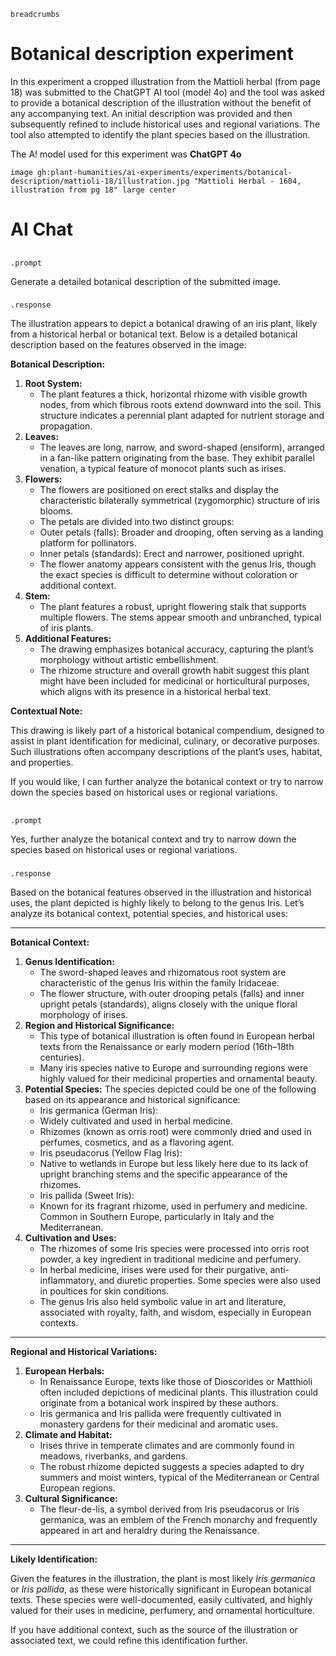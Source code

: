 `breadcrumbs`

# Botanical description experiment

In this experiment a cropped illustration from the Mattioli herbal (from page 18) was submitted to the ChatGPT AI tool (model 4o) and the tool was asked to provide a botanical description of the illustration without the benefit of any accompanying text.  An initial description was provided and then subsequently refined to include historical uses and regional variations.  The tool also attempted to identify the plant species based on the illustration.

The A! model used for this experiment was **ChatGPT 4o**

`image gh:plant-humanities/ai-experiments/experiments/botanical-description/mattioli-18/illustration.jpg "Mattioli Herbal - 1604, illustration from pg 18" large center`

# AI Chat

##

###
`.prompt`

Generate a detailed botanical description of the submitted image.

###
`.response`

The illustration appears to depict a botanical drawing of an iris plant, likely from a historical herbal or botanical text. Below is a detailed botanical description based on the features observed in the image:

**Botanical Description:**

1.	**Root System:**
    - The plant features a thick, horizontal rhizome with visible growth nodes, from which fibrous roots extend downward into the soil. This structure indicates a perennial plant adapted for nutrient storage and propagation.
2.	**Leaves:**
    - The leaves are long, narrow, and sword-shaped (ensiform), arranged in a fan-like pattern originating from the base. They exhibit parallel venation, a typical feature of monocot plants such as irises.
3.	**Flowers:**
    - The flowers are positioned on erect stalks and display the characteristic bilaterally symmetrical (zygomorphic) structure of iris blooms.
    - The petals are divided into two distinct groups:
    - Outer petals (falls): Broader and drooping, often serving as a landing platform for pollinators.
    - Inner petals (standards): Erect and narrower, positioned upright.
    - The flower anatomy appears consistent with the genus Iris, though the exact species is difficult to determine without coloration or additional context.
4.	**Stem:**
    - The plant features a robust, upright flowering stalk that supports multiple flowers. The stems appear smooth and unbranched, typical of iris plants.
5.	**Additional Features:**
    - The drawing emphasizes botanical accuracy, capturing the plant’s morphology without artistic embellishment.
    - The rhizome structure and overall growth habit suggest this plant might have been included for medicinal or horticultural purposes, which aligns with its presence in a historical herbal text.

**Contextual Note:**

This drawing is likely part of a historical botanical compendium, designed to assist in plant identification for medicinal, culinary, or decorative purposes. Such illustrations often accompany descriptions of the plant’s uses, habitat, and properties.

If you would like, I can further analyze the botanical context or try to narrow down the species based on historical uses or regional variations.

##

###
`.prompt`

Yes, further analyze the botanical context and try to narrow down the species based on historical uses or regional variations.

###
`.response`

Based on the botanical features observed in the illustration and historical uses, the plant depicted is highly likely to belong to the genus Iris. Let’s analyze its botanical context, potential species, and historical uses:

---

**Botanical Context:**

1.	**Genus Identification:**
    - The sword-shaped leaves and rhizomatous root system are characteristic of the genus Iris within the family Iridaceae.
    - The flower structure, with outer drooping petals (falls) and inner upright petals (standards), aligns closely with the unique floral morphology of irises.
2.	**Region and Historical Significance:**
    - This type of botanical illustration is often found in European herbal texts from the Renaissance or early modern period (16th–18th centuries).
    - Many iris species native to Europe and surrounding regions were highly valued for their medicinal properties and ornamental beauty.
3.	**Potential Species:**
    The species depicted could be one of the following based on its appearance and historical significance:
    - Iris germanica (German Iris):
    - Widely cultivated and used in herbal medicine.
    - Rhizomes (known as orris root) were commonly dried and used in perfumes, cosmetics, and as a flavoring agent.
    - Iris pseudacorus (Yellow Flag Iris):
    - Native to wetlands in Europe but less likely here due to its lack of upright branching stems and the specific appearance of the rhizomes.
    - Iris pallida (Sweet Iris):
    - Known for its fragrant rhizome, used in perfumery and medicine. Common in Southern Europe, particularly in Italy and the Mediterranean.
4.	**Cultivation and Uses:**
    - The rhizomes of some Iris species were processed into orris root powder, a key ingredient in traditional medicine and perfumery.
    - In herbal medicine, irises were used for their purgative, anti-inflammatory, and diuretic properties. Some species were also used in poultices for skin conditions.
    - The genus Iris also held symbolic value in art and literature, associated with royalty, faith, and wisdom, especially in European contexts.

---

**Regional and Historical Variations:**

1.	**European Herbals:**
    - In Renaissance Europe, texts like those of Dioscorides or Matthioli often included depictions of medicinal plants. This illustration could originate from a botanical work inspired by these authors.
    - Iris germanica and Iris pallida were frequently cultivated in monastery gardens for their medicinal and aromatic uses.
2.	**Climate and Habitat:**
    - Irises thrive in temperate climates and are commonly found in meadows, riverbanks, and gardens.
    - The robust rhizome depicted suggests a species adapted to dry summers and moist winters, typical of the Mediterranean or Central European regions.
3.	**Cultural Significance:**
    - The fleur-de-lis, a symbol derived from Iris pseudacorus or Iris germanica, was an emblem of the French monarchy and frequently appeared in art and heraldry during the Renaissance.

---

**Likely Identification:**

Given the features in the illustration, the plant is most likely *Iris germanica* or *Iris pallida*, as these were historically significant in European botanical texts. These species were well-documented, easily cultivated, and highly valued for their uses in medicine, perfumery, and ornamental horticulture.

If you have additional context, such as the source of the illustration or associated text, we could refine this identification further.